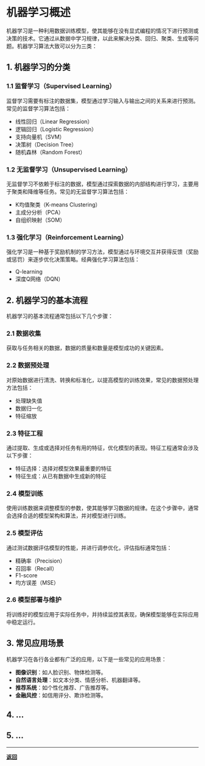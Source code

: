 # 机器学习概述

机器学习是一种利用数据训练模型，使其能够在没有显式编程的情况下进行预测或决策的技术。它通过从数据中学习规律，以此来解决分类、回归、聚类、生成等问题。机器学习算法大致可以分为三类：

## 1. 机器学习的分类

### 1.1 监督学习（Supervised Learning）
监督学习需要有标注的数据集，模型通过学习输入与输出之间的关系来进行预测。常见的监督学习算法包括：
- 线性回归（Linear Regression）
- 逻辑回归（Logistic Regression）
- 支持向量机（SVM）
- 决策树（Decision Tree）
- 随机森林（Random Forest）

### 1.2 无监督学习（Unsupervised Learning）
无监督学习不依赖于标注的数据，模型通过探索数据的内部结构进行学习，主要用于聚类和降维等任务。常见的无监督学习算法包括：
- K均值聚类（K-means Clustering）
- 主成分分析（PCA）
- 自组织映射（SOM）

### 1.3 强化学习（Reinforcement Learning）
强化学习是一种基于奖励机制的学习方法，模型通过与环境交互并获得反馈（奖励或惩罚）来逐步优化决策策略。经典强化学习算法包括：
- Q-learning
- 深度Q网络（DQN）

## 2. 机器学习的基本流程

机器学习的基本流程通常包括以下几个步骤：

### 2.1 数据收集
获取与任务相关的数据，数据的质量和数量是模型成功的关键因素。

### 2.2 数据预处理
对原始数据进行清洗、转换和标准化，以提高模型的训练效果，常见的数据预处理方法包括：
- 处理缺失值
- 数据归一化
- 特征缩放

### 2.3 特征工程
通过提取、生成或选择对任务有用的特征，优化模型的表现。特征工程通常会涉及以下步骤：
- 特征选择：选择对模型效果最重要的特征
- 特征生成：从已有数据中生成新的特征

### 2.4 模型训练
使用训练数据来调整模型的参数，使其能够学习数据的规律。在这个步骤中，通常会选择合适的模型架构和算法，并对模型进行训练。

### 2.5 模型评估
通过测试数据评估模型的性能，并进行调参优化，评估指标通常包括：
- 精确率（Precision）
- 召回率（Recall）
- F1-score
- 均方误差（MSE）

### 2.6 模型部署与维护
将训练好的模型应用于实际任务中，并持续监控其表现，确保模型能够在实际应用中稳定运行。

## 3. 常见应用场景

机器学习在各行各业都有广泛的应用，以下是一些常见的应用场景：

- **图像识别**：如人脸识别、物体检测等。
- **自然语言处理**：如文本分类、情感分析、机器翻译等。
- **推荐系统**：如个性化推荐、广告推荐等。
- **金融风控**：如信用评分、欺诈检测等。

## 4. ...

## 5. ...

---

**[返回](../../README.md)**